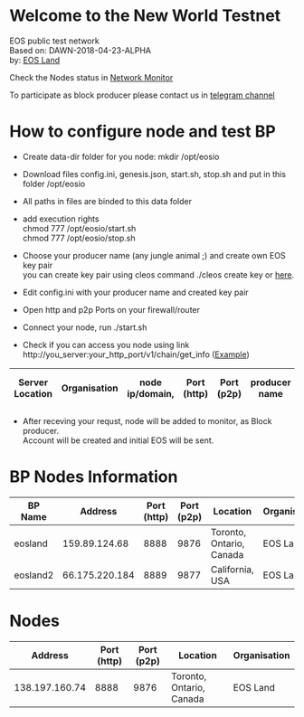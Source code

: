# Welcome to the New World Testnet
EOS public test network    
Based on: DAWN-2018-04-23-ALPHA <!--dawn-v3.0.0 release-->  
by: <a target="_blank" href="http://www.eosland.ca">EOS Land</a>  


Check the Nodes status in <a target="_blank" href="http://159.89.124.68:9898/monitor/">Network Monitor</a>

To participate as block producer please contact us in <a target="_blank" href="https://t.me/joinchat/Gl6KDgz_gXErCxDDVjq1yw">telegram channel</a>


# How to configure node and test BP
- Create data-dir folder for you node:
  mkdir /opt/eosio  
- Download files config.ini, genesis.json, start.sh, stop.sh and put in this folder /opt/eosio
- All paths in files are binded to this data folder
- add execution rights  
  chmod 777 /opt/eosio/start.sh  
  chmod 777 /opt/eosio/stop.sh  
  
- Choose your producer name (any jungle animal ;) and create own EOS key pair  
  you can create key pair using cleos command ./cleos create key or <a target="_blank" href="https://nadejde.github.io/eos-token-sale/">here</a>.
- Edit config.ini with your producer name and created key pair
- Open http and p2p Ports on your firewall/router
- Connect your node, run ./start.sh
- Check if you can access you node using link http://you_server:your_http_port/v1/chain/get_info (<a href="http://159.89.124.68:8888/v1/chain/get_info" target="_blank">Example</a>)

    
| Server Location | Organisation | node ip/domain, | Port (http) |  Port (p2p) | producer name | your public key|
|-----------------|--------------|-----------------|-------------|-------------|---------------|----------------|

- After receving your requst, node will be added to monitor, as Block producer.  
  Account will be created and initial EOS will be sent.  
  
  

# BP Nodes Information
| BP Name | Address | Port (http) | Port (p2p) | Location | Organisation |
|---------|---------|-------------|------------|----------|--------------|
| eosland | 159.89.124.68 | 8888	| 9876	 | Toronto, Ontario, Canada | EOS Land |
| eosland2 | 66.175.220.184 | 8889	| 9877 | California, USA | EOS Land |




# Nodes
| Address | Port (http) | Port (p2p) | Location | Organisation |
|---------|-------------|------------|----------|--------------|
| 138.197.160.74 |	8888 | 9876 |	Toronto, Ontario, Canada | EOS Land |



